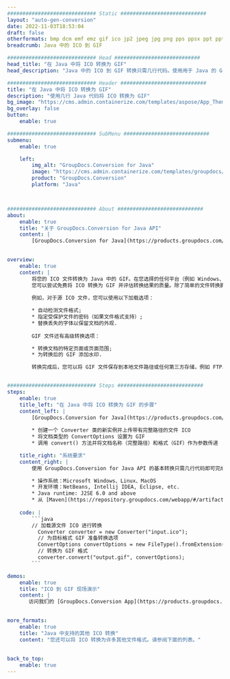 ```yaml
---
############################# Static ############################
layout: "auto-gen-conversion"
date: 2022-11-03T18:53:04
draft: false
otherformats: bmp dcm emf emz gif ico jp2 jpeg jpg png pps ppsx ppt pptx psb psd svg svgz tga tif tiff webp wmf wmz
breadcrumb: Java 中的 ICO 到 GIF

############################# Head ############################
head_title: "在 Java 中将 ICO 转换为 GIF"
head_description: "Java 中的 ICO 到 GIF 转换只需几行代码。使用用于 Java 的 GroupDocs 文档转换 API 转换 160 多种文件格式"

############################# Header ############################
title: "在 Java 中将 ICO 转换为 GIF"
description: "使用几行 Java 代码将 ICO 转换为 GIF"
bg_image: "https://cms.admin.containerize.com/templates/aspose/App_Themes/V3/images/bg/header1.png"
bg_overlay: false
button:
    enable: true

############################# SubMenu ############################
submenu:
    enable: true

    left:
        img_alt: "GroupDocs.Conversion for Java"
        image: "https://cms.admin.containerize.com/templates/groupdocs/images/product-logos/90x90-noborder/groupdocs-conversion-java.png"
        product: "GroupDocs.Conversion"
        platform: "Java"



############################# About ############################
about:
    enable: true
    title: "关于 GroupDocs.Conversion for Java API"
    content: |
        [GroupDocs.Conversion for Java](https://products.groupdocs.com/conversion/java/) 是一种高级文件格式转换 API，用于在 Microsoft Office、OpenDocument、PDF、HTML、电子邮件、CAD 等流行图像和文档格式之间进行转换。只需几行代码即可完成更多工作。本机 API 会自动检测原始文档的格式，并提供许多选项来自定义转换后的文档。除了从文档中提取信息的功能外，它还默认支持将转换结果缓存到本地磁盘。但是，任何类型的缓存存储都可以通过实施适当的接口来支持 - Amazon S3、Dropbox、Google Drive、Windows Azure、Reddis 或任何其他接口。
    

overview:
    enable: true
    content: |
        将您的 ICO 文件转换为 Java 中的 GIF。在您选择的任何平台（例如 Windows、Linux、macOS）上，只需几行 Java 代码。
        您可以尝试免费将 ICO 转换为 GIF 并评估转换结果的质量。除了简单的文件转换脚本外，您还可以尝试更复杂的选项来加载 ICO 源文件并存储 GIF 输出。 
        
        例如，对于源 ICO 文件，您可以使用以下加载选项：

        * 自动检测文件格式;
        * 指定受保护文件的密码（如果文件格式支持）;
        * 替换丢失的字体以保留文档的外观.
        
        GIF 文件还有高级转换选项：

        * 转换文档的特定页面或页面范围;
        * 为转换后的 GIF 添加水印.

        转换完成后，您可以将 GIF 文件保存到本地文件路径或任何第三方存储，例如 FTP、Amazon S3、Google Drive、Dropbox 等。请注意 - 转换 ICO到 GIF，您不需要安装任何额外的软件，例如 MS Office、Open Office、Adobe Acrobat Reader 等。


############################# Steps ############################
steps:
    enable: true
    title_left: "在 Java 中将 ICO 转换为 GIF 的步骤"
    content_left: |
        [GroupDocs.Conversion for Java](https://products.groupdocs.com/conversion/java/) 允许开发人员使用几行代码轻松地将 ICO 文件转换为 GIF。
        
        * 创建一个 Converter 类的新实例并上传带有完整路径的文件 ICO
        * 将文档类型的 ConvertOptions 设置为 GIF
        * 调用 convert() 方法并将文档名称（完整路径）和格式（GIF）作为参数传递

    title_right: "系统要求"
    content_right: |
        使用 GroupDocs.Conversion for Java API 的基本转换只需几行代码即可完成。所有主要平台和操作系统都支持我们的 API。在执行以下代码之前，请确保您的系统上安装了以下先决条件。

        * 操作系统：Microsoft Windows、Linux、MacOS
        * 开发环境：NetBeans, Intellij IDEA, Eclipse, etc.
        * Java runtime: J2SE 6.0 and above
        * 从 [Maven](https://repository.groupdocs.com/webapp/#/artifacts/browse/tree/General/repo/com/groupdocs/groupdocs-conversion) 获取最新的 GroupDocs.Conversion for Java
         
    code: |
        ```java    
        // 加载源文件 ICO 进行转换
          Converter converter = new Converter("input.ico");
          // 为目标格式 GIF 准备转换选项
          ConvertOptions convertOptions = new FileType().fromExtension("gif").getConvertOptions();
          // 转换为 GIF 格式
          converter.convert("output.gif", convertOptions);
        ```

demos:
    enable: true
    title: "ICO 到 GIF 现场演示"
    content: |
       访问我们的 [GroupDocs.Conversion App](https://products.groupdocs.app/conversion/family) 网站并立即尝试 ICO 到 GIF 转换。免费演示具有以下好处
          

more_formats:
    enable: true
    title: "Java 中支持的其他 ICO 转换"
    content: "您还可以将 ICO 转换为许多其他文件格式。请参阅下面的列表。"
       
       
back_to_top:
    enable: true
---
```

